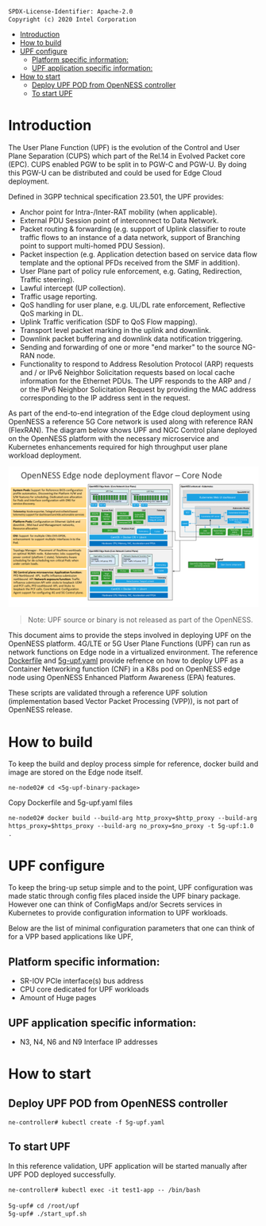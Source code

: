```text
SPDX-License-Identifier: Apache-2.0
Copyright (c) 2020 Intel Corporation
```
- [Introduction](#introduction)
- [How to build](#how-to-build)
- [UPF configure](#upf-configure)
  - [Platform specific information:](#platform-specific-information)
  - [UPF application specific information:](#upf-application-specific-information)
- [How to start](#how-to-start)
  - [Deploy UPF POD from OpenNESS controller](#deploy-upf-pod-from-openness-controller)
  - [To start UPF](#to-start-upf)

# Introduction

The User Plane Function (UPF) is the evolution of the Control and User Plane Separation (CUPS) which part of the Rel.14 in Evolved Packet core (EPC). CUPS enabled PGW to be split in to PGW-C and PGW-U. By doing this PGW-U can be distributed and could be used for Edge Cloud deployment. 

Defined in 3GPP technical specification 23.501, the UPF provides:

-	Anchor point for Intra-/Inter-RAT mobility (when applicable).
-	External PDU Session point of interconnect to Data Network.
-	Packet routing & forwarding (e.g. support of Uplink classifier to route traffic flows to an instance of a data network, support of Branching point to support multi-homed PDU Session).
-	Packet inspection (e.g. Application detection based on service data flow template and the optional PFDs received from the SMF in addition).
-	User Plane part of policy rule enforcement, e.g. Gating, Redirection, Traffic steering).
-	Lawful intercept (UP collection).
-	Traffic usage reporting.
-	QoS handling for user plane, e.g. UL/DL rate enforcement, Reflective QoS marking in DL.
-	Uplink Traffic verification (SDF to QoS Flow mapping).
-	Transport level packet marking in the uplink and downlink.
-	Downlink packet buffering and downlink data notification triggering.
-	Sending and forwarding of one or more "end marker" to the source NG-RAN node.
-	Functionality to respond to Address Resolution Protocol (ARP) requests and / or IPv6 Neighbor Solicitation requests based on local cache information for the Ethernet PDUs. The UPF responds to the ARP and / or the IPv6 Neighbor Solicitation Request by providing the MAC address corresponding to the IP address sent in the request.

As part of the end-to-end integration of the Edge cloud deployment using OpenNESS a reference 5G Core network is used along with reference RAN (FlexRAN). The diagram below shows UPF and NGC Control plane deployed on the OpenNESS platform with the necessary microservice and Kubernetes enhancements required for high throughput user plane workload deployment. 

![UPF and NGC Control plane deployed on OpenNESS](openness-core.png)

> Note: UPF source or binary is not released as part of the OpenNESS. 

This document aims to provide the steps involved in deploying UPF on the OpenNESS platform. 4G/LTE or 5G User Plane Functions (UPF) can run as network functions on Edge node in a virtualized environment.  The reference [Dockerfile](https://github.com/otcshare/edgeapps/blob/master/network-functions/core-network/5G/UPF/Dockerfile) and [5g-upf.yaml](https://github.com/otcshare/edgeapps/blob/master/network-functions/core-network/5G/UPF/5g-upf.yaml) provide refrence on how to deploy UPF as a Container Networking function (CNF) in a K8s pod on OpenNESS edge node using OpenNESS Enhanced Platform Awareness (EPA) features.  

These scripts are validated through a reference UPF solution (implementation based Vector Packet Processing (VPP)), is not part of OpenNESS release. 

# How to build

To keep the build and deploy process simple for reference, docker build and image are stored on the Edge node itself.  

```code
ne-node02# cd <5g-upf-binary-package>
```

Copy Dockerfile and 5g-upf.yaml files 

```code 
ne-node02# docker build --build-arg http_proxy=$http_proxy --build-arg https_proxy=$https_proxy --build-arg no_proxy=$no_proxy -t 5g-upf:1.0 .
```

# UPF configure 

To keep the bring-up setup simple and to the point, UPF configuration was made static through config files placed inside the UPF binary package.  However one can think of ConfigMaps and/or Secrets services in Kubernetes to provide configuration information to UPF workloads.  

Below are the list of minimal configuration parameters that one can think of for a VPP based applications like UPF, 

## Platform specific information:

- SR-IOV PCIe interface(s) bus address
- CPU core dedicated for UPF workloads
- Amount of Huge pages 

## UPF application specific information:
- N3, N4, N6 and N9 Interface IP addresses 

# How to start 

## Deploy UPF POD from OpenNESS controller

```code
ne-controller# kubectl create -f 5g-upf.yaml 
```

## To start UPF

In this reference validation, UPF application will be started manually after UPF POD deployed successfully. 

```code
ne-controller# kubectl exec -it test1-app -- /bin/bash

5g-upf# cd /root/upf
5g-upf# ./start_upf.sh
```
